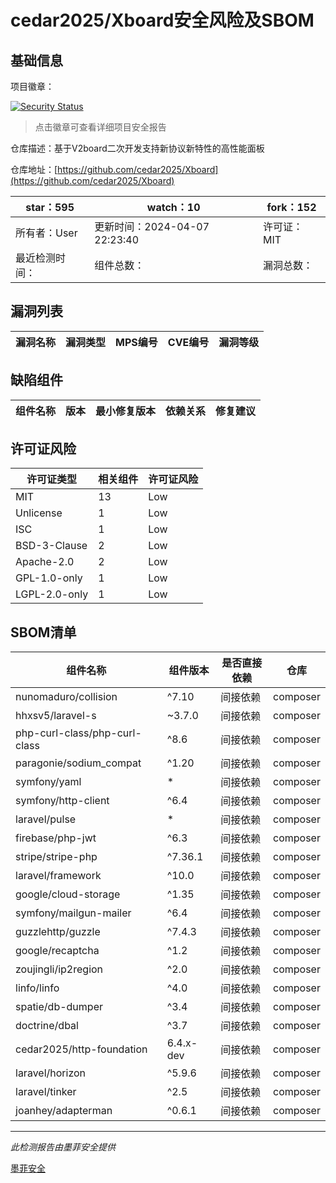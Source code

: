 # cedar2025/Xboard安全风险及SBOM

## 基础信息

项目徽章：

[![Security Status](https://www.murphysec.com/platform3/v31/badge/1777410937728139265.svg)](https://www.murphysec.com/console/report/1731748267798519808/1777410937728139265)

> 点击徽章可查看详细项目安全报告

仓库描述：基于V2board二次开发支持新协议新特性的高性能面板

仓库地址：[https://github.com/cedar2025/Xboard](https://github.com/cedar2025/Xboard)

| star：595 | watch：10 | fork：152 |
| ----------- | -------------- | ------------ |
| 所有者：User | 更新时间：2024-04-07 22:23:40 | 许可证：MIT |
| 最近检测时间： | 组件总数： | 漏洞总数： |




## 漏洞列表

| 漏洞名称 | 漏洞类型 | MPS编号 | CVE编号 | 漏洞等级 |
| ------- | ------ | ------- | ------ | ----- |





## 缺陷组件

| 组件名称 | 版本 | 最小修复版本 | 依赖关系 | 修复建议 |
| -------- | ---- | ------------ | -------- | -------- |





## 许可证风险

| 许可证类型 | 相关组件 | 许可证风险 |
| ---------- | -------- | ---------- |
|MIT|13|Low|
|Unlicense|1|Low|
|ISC|1|Low|
|BSD-3-Clause|2|Low|
|Apache-2.0|2|Low|
|GPL-1.0-only|1|Low|
|LGPL-2.0-only|1|Low|




## SBOM清单

| 组件名称 | 组件版本 | 是否直接依赖 | 仓库 |
| -------- | -------- | ------------ | ---- |
|nunomaduro/collision|^7.10|间接依赖|composer|
|hhxsv5/laravel-s|~3.7.0|间接依赖|composer|
|php-curl-class/php-curl-class|^8.6|间接依赖|composer|
|paragonie/sodium_compat|^1.20|间接依赖|composer|
|symfony/yaml|*|间接依赖|composer|
|symfony/http-client|^6.4|间接依赖|composer|
|laravel/pulse|*|间接依赖|composer|
|firebase/php-jwt|^6.3|间接依赖|composer|
|stripe/stripe-php|^7.36.1|间接依赖|composer|
|laravel/framework|^10.0|间接依赖|composer|
|google/cloud-storage|^1.35|间接依赖|composer|
|symfony/mailgun-mailer|^6.4|间接依赖|composer|
|guzzlehttp/guzzle|^7.4.3|间接依赖|composer|
|google/recaptcha|^1.2|间接依赖|composer|
|zoujingli/ip2region|^2.0|间接依赖|composer|
|linfo/linfo|^4.0|间接依赖|composer|
|spatie/db-dumper|^3.4|间接依赖|composer|
|doctrine/dbal|^3.7|间接依赖|composer|
|cedar2025/http-foundation|6.4.x-dev|间接依赖|composer|
|laravel/horizon|^5.9.6|间接依赖|composer|
|laravel/tinker|^2.5|间接依赖|composer|
|joanhey/adapterman|^0.6.1|间接依赖|composer|


------

*此检测报告由墨菲安全提供*

[墨菲安全](www.murphysec.com)